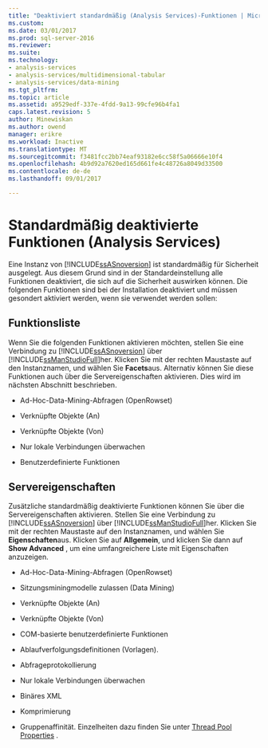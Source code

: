 ```yaml
---
title: "Deaktiviert standardmäßig (Analysis Services)-Funktionen | Microsoft Docs"
ms.custom: 
ms.date: 03/01/2017
ms.prod: sql-server-2016
ms.reviewer: 
ms.suite: 
ms.technology:
- analysis-services
- analysis-services/multidimensional-tabular
- analysis-services/data-mining
ms.tgt_pltfrm: 
ms.topic: article
ms.assetid: a9529edf-337e-4fdd-9a13-99cfe96b4fa1
caps.latest.revision: 5
author: Minewiskan
ms.author: owend
manager: erikre
ms.workload: Inactive
ms.translationtype: MT
ms.sourcegitcommit: f3481fcc2bb74eaf93182e6cc58f5a06666e10f4
ms.openlocfilehash: 4b9d92a7620ed165d661fe4c48726a8049d33500
ms.contentlocale: de-de
ms.lasthandoff: 09/01/2017

---
```

# <a name="features-off-by-default-analysis-services"></a>Standardmäßig deaktivierte Funktionen (Analysis Services)
  Eine Instanz von [!INCLUDE[ssASnoversion](../../includes/ssasnoversion-md.md)] ist standardmäßig für Sicherheit ausgelegt. Aus diesem Grund sind in der Standardeinstellung alle Funktionen deaktiviert, die sich auf die Sicherheit auswirken können. Die folgenden Funktionen sind bei der Installation deaktiviert und müssen gesondert aktiviert werden, wenn sie verwendet werden sollen:  
  
## <a name="feature-list"></a>Funktionsliste  
 Wenn Sie die folgenden Funktionen aktivieren möchten, stellen Sie eine Verbindung zu [!INCLUDE[ssASnoversion](../../includes/ssasnoversion-md.md)] über [!INCLUDE[ssManStudioFull](../../includes/ssmanstudiofull-md.md)]her. Klicken Sie mit der rechten Maustaste auf den Instanznamen, und wählen Sie **Facets**aus. Alternativ können Sie diese Funktionen auch über die Servereigenschaften aktivieren. Dies wird im nächsten Abschnitt beschrieben.  
  
-   Ad-Hoc-Data-Mining-Abfragen (OpenRowset)  
  
-   Verknüpfte Objekte (An)  
  
-   Verknüpfte Objekte (Von)  
  
-   Nur lokale Verbindungen überwachen  
  
-   Benutzerdefinierte Funktionen  
  
## <a name="server-properties"></a>Servereigenschaften  
 Zusätzliche standardmäßig deaktivierte Funktionen können Sie über die Servereigenschaften aktivieren. Stellen Sie eine Verbindung zu [!INCLUDE[ssASnoversion](../../includes/ssasnoversion-md.md)] über [!INCLUDE[ssManStudioFull](../../includes/ssmanstudiofull-md.md)]her. Klicken Sie mit der rechten Maustaste auf den Instanznamen, und wählen Sie **Eigenschaften**aus. Klicken Sie auf **Allgemein**, und klicken Sie dann auf **Show Advanced** , um eine umfangreichere Liste mit Eigenschaften anzuzeigen.  
  
-   Ad-Hoc-Data-Mining-Abfragen (OpenRowset)  
  
-   Sitzungsminingmodelle zulassen (Data Mining)  
  
-   Verknüpfte Objekte (An)  
  
-   Verknüpfte Objekte (Von)  
  
-   COM-basierte benutzerdefinierte Funktionen  
  
-   Ablaufverfolgungsdefinitionen (Vorlagen).  
  
-   Abfrageprotokollierung  
  
-   Nur lokale Verbindungen überwachen  
  
-   Binäres XML  
  
-   Komprimierung  
  
-   Gruppenaffinität. Einzelheiten dazu finden Sie unter [Thread Pool Properties](../../analysis-services/server-properties/thread-pool-properties.md) .  
  
  

